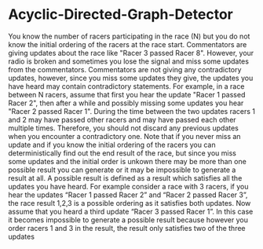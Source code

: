 # Acyclic-Directed-Graph-Detector
You know the number of racers participating in the race (N) but you do not know the initial ordering of the racers at the race start. Commentators are giving updates about the race like "Racer 3 passed Racer 8". However, your radio is broken and sometimes you lose the signal and miss some updates from the commentators. Commentators are not giving any contradictory updates, however, since you miss some updates they give, the updates you have heard may contain contradictory statements. For example, in a race between N racers, assume that first you hear the update "Racer 1 passed Racer 2", then after a while and possibly missing some updates you hear "Racer 2 passed Racer 1". During the time between the two updates racers 1 and 2 may have passed other racers and may have passed each other multiple times. Therefore, you should not discard any previous updates when you encounter a contradictory one.  Note that if you never miss an update and if you know the initial ordering of the racers you can deterministically find out the end result of the race, but since you miss some updates and the initial order is unkown there may be more than one possible result you can generate or it may be impossible to generate a result at all. A possible result is defined as a result which satisfies all the updates you have heard. For example consider a race with 3 racers, if you hear the updates “Racer 1 passed Racer 2” and “Racer 2 passed Racer 3”, the race result 1,2,3 is a possible ordering as it satisfies both updates. Now assume that you heard a third update “Racer 3 passed Racer 1”. In this case it becomes impossible to generate a possible result because however you order racers 1 and 3 in the result, the result only satisfies two of the three updates
